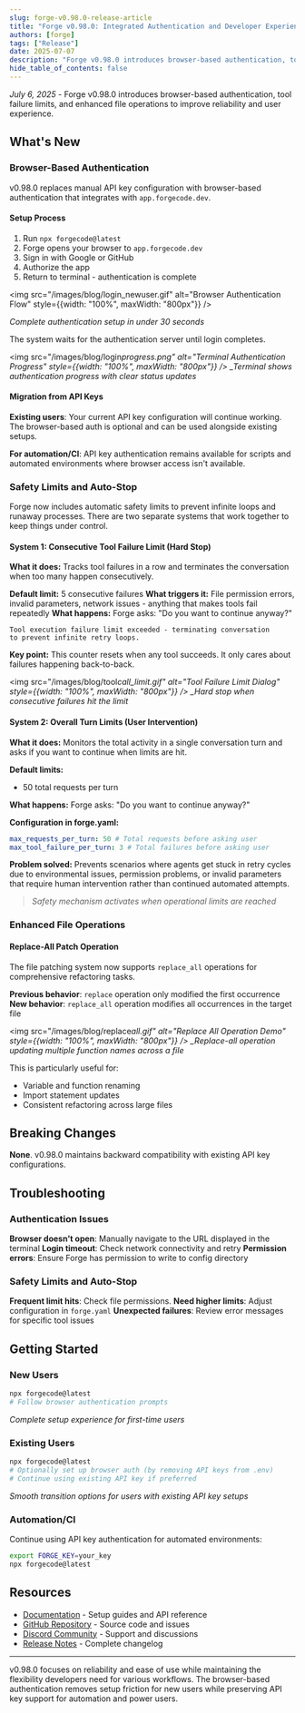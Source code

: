 ```yaml
---
slug: forge-v0.98.0-release-article
title: "Forge v0.98.0: Integrated Authentication and Developer Experience Improvements"
authors: [forge]
tags: ["Release"]
date: 2025-07-07
description: "Forge v0.98.0 introduces browser-based authentication, tool failure limits, and enhanced file operations to improve reliability and user experience."
hide_table_of_contents: false
---
```


_July 6, 2025_ - Forge v0.98.0 introduces browser-based authentication, tool failure limits, and enhanced file operations to improve reliability and user experience.

## What's New

### Browser-Based Authentication

v0.98.0 replaces manual API key configuration with browser-based authentication that integrates with `app.forgecode.dev`.

#### Setup Process

1. Run `npx forgecode@latest`
2. Forge opens your browser to `app.forgecode.dev`
3. Sign in with Google or GitHub
4. Authorize the app
5. Return to terminal - authentication is complete

<img src="/images/blog/login_newuser.gif" alt="Browser Authentication Flow" style={{width: "100%", maxWidth: "800px"}} />

_Complete authentication setup in under 30 seconds_

The system waits for the authentication server until login completes.

<img src="/images/blog/login*progress.png" alt="Terminal Authentication Progress" style={{width: "100%", maxWidth: "800px"}} />
\_Terminal shows authentication progress with clear status updates*

#### Migration from API Keys

**Existing users**: Your current API key configuration will continue working. The browser-based auth is optional and can be used alongside existing setups.

**For automation/CI**: API key authentication remains available for scripts and automated environments where browser access isn't available.

### Safety Limits and Auto-Stop

Forge now includes automatic safety limits to prevent infinite loops and runaway processes. There are two separate systems that work together to keep things under control.

#### System 1: Consecutive Tool Failure Limit (Hard Stop)

**What it does:** Tracks tool failures in a row and terminates the conversation when too many happen consecutively.

**Default limit:** 5 consecutive failures
**What triggers it:** File permission errors, invalid parameters, network issues - anything that makes tools fail repeatedly
**What happens:** Forge asks: "Do you want to continue anyway?"

```
Tool execution failure limit exceeded - terminating conversation
to prevent infinite retry loops.
```

**Key point:** This counter resets when any tool succeeds. It only cares about failures happening back-to-back.

<img src="/images/blog/tool*call_limit.gif" alt="Tool Failure Limit Dialog" style={{width: "100%", maxWidth: "800px"}} />
\_Hard stop when consecutive failures hit the limit*

#### System 2: Overall Turn Limits (User Intervention)

**What it does:** Monitors the total activity in a single conversation turn and asks if you want to continue when limits are hit.

**Default limits:**

- 50 total requests per turn

**What happens:** Forge asks: "Do you want to continue anyway?"

**Configuration in forge.yaml:**

```yaml
max_requests_per_turn: 50 # Total requests before asking user
max_tool_failure_per_turn: 3 # Total failures before asking user
```

**Problem solved:** Prevents scenarios where agents get stuck in retry cycles due to environmental issues, permission problems, or invalid parameters that require human intervention rather than continued automated attempts.

> _Safety mechanism activates when operational limits are reached_

### Enhanced File Operations

#### Replace-All Patch Operation

The file patching system now supports `replace_all` operations for comprehensive refactoring tasks.

**Previous behavior**: `replace` operation only modified the first occurrence
**New behavior**: `replace_all` operation modifies all occurrences in the target file

<img src="/images/blog/replace*all.gif" alt="Replace All Operation Demo" style={{width: "100%", maxWidth: "800px"}} />
\_Replace-all operation updating multiple function names across a file*

This is particularly useful for:

- Variable and function renaming
- Import statement updates
- Consistent refactoring across large files

## Breaking Changes

**None**. v0.98.0 maintains backward compatibility with existing API key configurations.

## Troubleshooting

### Authentication Issues

**Browser doesn't open**: Manually navigate to the URL displayed in the terminal
**Login timeout**: Check network connectivity and retry
**Permission errors**: Ensure Forge has permission to write to config directory

### Safety Limits and Auto-Stop

**Frequent limit hits**: Check file permissions.
**Need higher limits**: Adjust configuration in `forge.yaml`
**Unexpected failures**: Review error messages for specific tool issues

## Getting Started

### New Users

```bash
npx forgecode@latest
# Follow browser authentication prompts
```

<!-- ![New User Setup Flow](screenshots/new-user-setup.gif) -->

_Complete setup experience for first-time users_

### Existing Users

```bash
npx forgecode@latest
# Optionally set up browser auth (by removing API keys from .env)
# Continue using existing API key if preferred
```

<!-- ![Existing User Migration](screenshots/existing-user-migration.png) -->

_Smooth transition options for users with existing API key setups_

### Automation/CI

Continue using API key authentication for automated environments:

```bash
export FORGE_KEY=your_key
npx forgecode@latest
```

## Resources

- [Documentation](https://forgecode.dev/docs) - Setup guides and API reference
- [GitHub Repository](https://github.com/antinomyhq/forge) - Source code and issues
- [Discord Community](https://discord.gg/kRZBPpkgwq) - Support and discussions
- [Release Notes](https://github.com/antinomyhq/forge/releases/tag/v0.98.0) - Complete changelog

---

v0.98.0 focuses on reliability and ease of use while maintaining the flexibility developers need for various workflows. The browser-based authentication removes setup friction for new users while preserving API key support for automation and power users.

